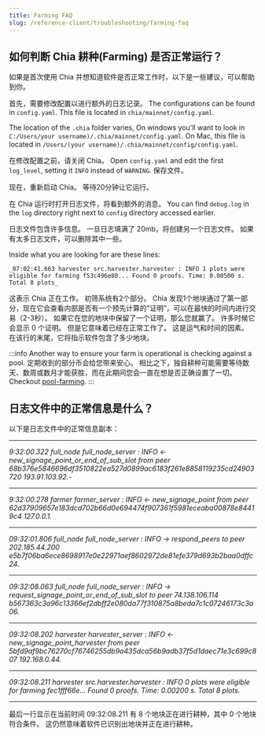 ```yaml
---
title: Farming FAQ
slug: /reference-client/troubleshooting/farming-faq
---
```


## 如何判断 Chia 耕种(Farming) 是否正常运行？

如果是首次使用 Chia 并想知道软件是否正常工作时，以下是一些建议，可以帮助到你。

首先，需要修改配置以进行额外的日志记录。 The configurations can be found in `config.yaml`. This file is located in `chia/mainnet/config.yaml`.

The location of the `.chia` folder varies, On windows you'll want to look in `C:/Users/your username)/.chia/mainnet/config.yaml`. On Mac, this file is located in `/Users/(your username)/.chia/mainnet/config/config.yaml`.

在修改配置之前，请关闭 Chia。 Open `config.yaml` and edit the first `log_level`, setting it `INFO` instead of `WARNING`. 保存文件。

现在，重新启动 Chia。 等待20分钟让它运行。

在 Chia 运行时打开日志文件，将看到额外的消息。 You can find `debug.log` in the `log` directory right next to `config` directory accessed earlier.

日志文件包含许多信息。 一旦日志填满了 20mb，将创建另一个日志文件。 如果有太多日志文件，可以删除其中一些。

Inside what you are looking for are these lines:

```
_07:02:41.663 harvester src.harvester.harvester : INFO 1 plots were eligible for farming f53c496e80... Found 0 proofs. Time: 0.00500 s. Total 8 plots_
```

这表示 Chia 正在工作。 初筛系统有2个部分。 Chia 发现1个地块通过了第一部分，现在它会查看内部是否有一个预先计算的“证明”，可以在最快的时间内进行交易（2-3秒）。 如果它在您的地块中保留了一个证明，那么您就赢了。 许多时候它会显示 0 个证明。 但是它意味着已经在正常工作了。 这是运气和时间的因素。 在该行的末尾，它将指示软件包含了多少地块。

:::info
Another way to ensure your farm is operational is checking against a pool. 定期收到的部分币会给您带来安心。 相比之下，独自耕种可能需要等待数天、数周或数月才能获胜，而在此期间您会一直在想是否正确设置了一切。 Checkout [pool-farming](/reference-client/farming/pool-farming).
:::

## 日志文件中的正常信息是什么？

以下是日志文件中的正常信息副本：

---

_9:32:00.322 full_node full_node_server : INFO \<- new_signage_point_or_end_of_sub_slot from peer 68b376e5846696df3510822ea527d0899ac6183f261e8858119235cd24903720 193.91.103.92._-

---

_9:32:00.278 farmer farmer_server : INFO \<- new_signage_point from peer 62d37909657e183dcd702b66d0e694474f907361f5981eceaba00878e84419c4 127.0.0.1._

---

_09:32:01.806 full_node full_node_server : INFO -> respond_peers to peer 202.185.44.200 e5b7f06ba6ece8698917e0e22971aef8602972de81efe379d693b2baa0dffc24._

---

_09:32:08.063 full_node full_node_server : INFO -> request_signage_point_or_end_of_sub_slot to peer 74.138.106.114 b567363c3a96c13366ef2dbff2e080da77f310875a8beda7c1c07246173c3a06._

---

_09:32:08.202 harvester harvester_server : INFO \<- new_signage_point_harvester from peer 5bfd9af9bc76270cf76746255db9a435dca56b9adb37f5d1daec71e3c699c807 192.168.0.44._

---

_09:32:08.211 harvester src.harvester.harvester : INFO 0 plots were eligible for farming fec1fff66e... Found 0 proofs. Time: 0.00200 s. Total 8 plots._

---

最后一行显示在当前时间 09:32:08.211 有 8 个地块正在进行耕种，其中 0 个地块符合条件。 这仍然意味着软件已识别出地块并正在进行耕种。
